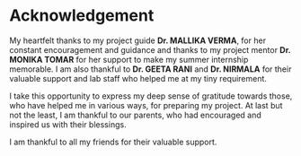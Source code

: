 # Acknowledgement

My heartfelt thanks to my project guide **Dr. MALLIKA VERMA**, for her constant encouragement and guidance and thanks to my project mentor **Dr. MONIKA TOMAR** for her support to make my summer internship memorable. I am also thankful to **Dr. GEETA RANI** and **Dr.  NIRMALA** for their valuable support and lab staff who helped me at my tiny requirement.

I take this opportunity to express my deep sense of gratitude towards those, who have helped me in various ways, for preparing my project. At last but not the least, I am thankful to our parents, who had encouraged and inspired us with their blessings.

I am thankful to all my friends for their valuable support.
